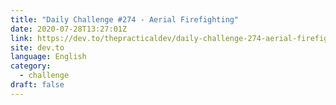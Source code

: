```yaml
---
title: "Daily Challenge #274 - Aerial Firefighting"
date: 2020-07-28T13:27:01Z
link: https://dev.to/thepracticaldev/daily-challenge-274-aerial-firefighting-i07?utm_medium=RSS&utm_source=news.12bit.vn
site: dev.to
language: English
category:
  - challenge
draft: false
---
```

